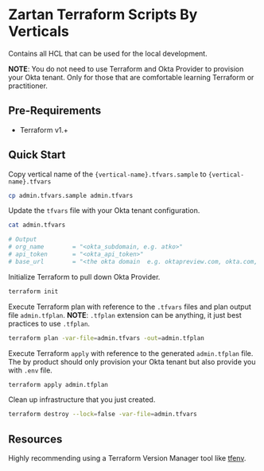 # Zartan Terraform Scripts By Verticals

Contains all HCL that can be used for the local development.

**NOTE**: You do not need to use Terraform and Okta Provider to provision your Okta tenant. Only for those that are comfortable learning Terraform or practitioner.

## Pre-Requirements

* Terraform v1.+

## Quick Start

Copy vertical name of the `{vertical-name}.tfvars.sample` to `{vertical-name}.tfvars`

```bash
cp admin.tfvars.sample admin.tfvars
```

Update the `tfvars` file with your Okta tenant configuration.

```bash
cat admin.tfvars

# Output
# org_name        = "<okta_subdomain, e.g. atko>"
# api_token       = "<okta_api_token>"
# base_url        = "<the okta domain  e.g. oktapreview.com, okta.com, or okta-emea.com>"
```

Initialize Terraform to pull down Okta Provider.

```bash
terraform init
```

Execute Terraform plan with reference to the `.tfvars` files and plan output file `admin.tfplan`. **NOTE**: `.tfplan` extension can be anything, it just best practices to use `.tfplan`.

```bash
terraform plan -var-file=admin.tfvars -out=admin.tfplan
```

Execute Terraform `apply` with reference to the generated `admin.tfplan` file. The by product should only provision your Okta tenant but also provide you with `.env` file.

```bash
terraform apply admin.tfplan
```

Clean up infrastructure that you just created.

```bash
terraform destroy --lock=false -var-file=admin.tfvars
```

## Resources

Highly recommending using a Terraform Version Manager tool like [tfenv](https://github.com/tfutils/tfenv).
